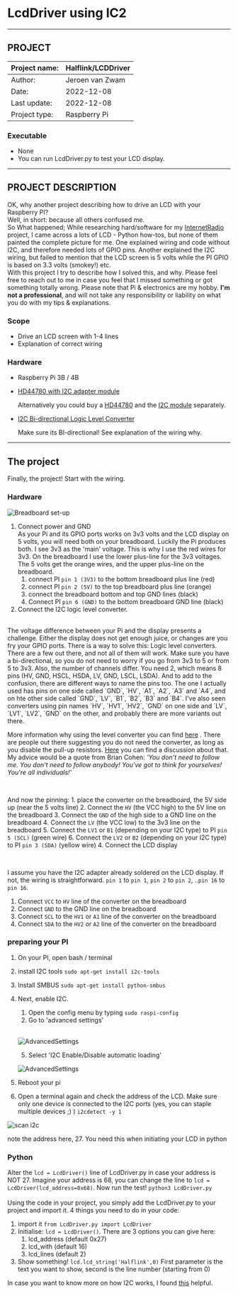 # LcdDriver using IC2 #
***
## PROJECT ##
| Project name: | Halflink/LCDDriver |
|---------------|--------------------|
| Author:       | Jeroen van Zwam    |
| Date:         | 2022-12-08         |
| Last update:  | 2022-12-08         |
| Project type: | Raspberry Pi       | 


### Executable ###
* None
* You can run LcdDriver.py to test your LCD display. 

***

## PROJECT DESCRIPTION ##

OK, why another project describing how to drive an LCD with your Raspberry PI?<br>
Well, in short: because all others confused me.<br>
So What happened; While researching hard/software for my [InternetRadio](https://github.com/Halflink/InternetRadio) project, 
I came across a lots of LCD - Python how-tos, but none of them painted the complete picture for me. One explained wiring and code without I2C, and therefore needed lots of GPIO pins. Another explained the I2C wiring, but failed to mention that the LCD screen is 5 volts while the PI GPIO is based on 3.3 volts (smokey!) etc.<br>
With this project I try to describe how I solved this, and why. Please feel free to reach out to me in case you feel that I missed something or got something totally wrong. 
Please note that Pi & electronics are my hobby. **I'm not a professional**, and will not take any responsibility or liability on what you do with my tips & explanations. 

### Scope ###
* Drive an LCD screen with 1-4 lines
* Explanation of correct wiring

### Hardware ###
* Raspberry Pi 3B / 4B
* [HD44780 with I2C adapter module](https://www.benselectronics.nl/16-x-2-hd44780-lcd-gemonteerde-i2c-adaptor-module.html)
   <br>

   Alternatively you could buy a [HD44780](https://www.benselectronics.nl/16-x-2-hd44780-lcd-display.html) and the [I2C module](https://www.benselectronics.nl/i2c-module-1602-2004-lcd.html) separately.

* [I2C Bi-directional Logic Level Converter](https://elektronicavoorjou.nl/product/4-channel-i2c-logic-level-converter/)
   <br>

   Make sure its BI-directional! See explanation of the wiring why. 

***

## The project ##
Finally, the project! Start with the wiring. 

### Hardware ###

![Breadboard set-up](/docs/lcddriver_bb.png)

1. Connect power and GND
    <br>
    As your Pi and its GPIO ports works on 3v3 volts and the LCD display on 5 volts, you will need both on your breadboard. 
Luckily the Pi produces both. I see 3v3 as the 'main' voltage. This is why I use the red wires for 3v3. 
On the breadboard I use the lower plus-line for the 3v3 voltages. 
The 5 volts get the orange wires, and the upper plus-line on the breadboard.    
   1. connect PI `pin 1 (3V3)` to the bottom breadboard plus line (red)
   2. connect PI `pin 2 (5V)` to the top breadboard plus line (orange)
   3. connect the breadboard bottom and top GND lines (black)
   4. Connect PI `pin 6 (GND)` to the bottom breadboard GND line (black)
2. Connect the I2C logic level converter.
<br>
The voltage difference between your Pi and the display presents a challenge. Either the display does not get enough juice, or changes are you fry your GPIO ports.
There is a way to solve this: Logic level converters. There are a few out there, and not all of them will work. Make sure you have a bi-directional, so you do not need to worry if you go from 3v3 to 5 or from 5 to 3v3.
Also, the number of channels differ. You need 2, which means 8 pins (HV, GND, HSCL, HSDA, LV, GND, LSCL, LSDA). And to add to the confusion, there are different ways to name the pins too.
The one I actually used has pins on one side called `GND`, `HV`, `A1`, `A2`, `A3` and `A4`, and on hte other side called `GND`, `LV`, `B1`, `B2`, `B3` and `B4`. 
I've also seen converters using pin names  `HV`, `HV1`, `HV2`, `GND` on one side and `LV`, `LV1`, `LV2`, `GND` on the other, and probably there are more variants out there.

<br>

More information why using the level converter you can find [here](https://littlebirdelectronics.com.au/guides/196/using-a-logic-level-shifter-with-raspberry-pi) .
There are people out there suggesting you do not need the converter, as long as you disable the pull-up resistors. [Here](https://community.element14.com/products/raspberry-pi/f/forum/19334/is-level-shifting-really-needed-for-i2c) you can find a discussion about that.
My advice would be a quote from Brian Cohen: *'You don't need to follow me. You don't need to follow anybody! You've got to think for yourselves! You're all individuals!'*

<br>

And now the pinning:
    1. place the converter on the breadboard, the 5V side up (near the 5 volts line)
    2. Connect the `HV` (the VCC high) to the 5V line on the breadboard
    3. Connect the `GND` of the high side to a GND line on the breadboard
    4. Connect the `LV` (the VCC low) to the 3v3 line on the breadboard
    5. Connect the `LV1` or `B1` (depending on your I2C type) to PI `pin 5 (SCL)` (green wire)
    6. Connect the `LV2` or `B2` (depending on your I2C type) to PI `pin 3 (SDA)` (yellow wire)
4. Connect the LCD display 

<br>   

I assume you have the I2C adapter already soldered on the LCD display. If not, the wiring is straightforward. `pin 1` to `pin 1`, `pin 2` to `pin 2`, ..`pin 16` to `pin 16`.
   1. Connect `VCC` to `HV` line of the converter on the breadboard
   2. Connect `GND` to the GND line on the breadboard
   3. Connect `SCL` to the `HV1` or `A1` line of the converter on the breadboard
   4. Connect `SDA` to the `HV2` or `A2` line of the converter on the breadboard

### preparing your PI ###
1. On your PI, open bash / terminal
2. install I2C tools `sudo apt-get install i2c-tools`
3. Install SMBUS `sudo apt-get install python-smbus`
4. Next, enable I2C. 
   1. Open the config menu by typing `sudo raspi-config`
   2. Go to 'advanced settings'

   <br>

   ![AdvancedSettings](/docs/raspi-config_1.png)
   
   5. Select 'I2C Enable/Disable automatic loading'
   
   ![AdvancedSettings](/docs/raspi-config_2.png)

5. Reboot your pi
6. Open a terminal again and check the address of the LCD. Make sure only one device is connected to the I2C ports (yes, you can staple multiple devices ;) ) `i2cdetect -y 1`

![scan i2c](/docs/i2c_device_scan.png)

note the address here, 27. You need this when initiating your LCD in python

### Python ###
 
Alter the `lcd = LcdDriver()` line of LcdDriver.py in case your address is NOT 27. Imagine your address is 68, you can change the line to `lcd = LcdDriver(lcd_address=0x68)`.
Now run the test! `python3 LcdDriver.py`
<br>
<br>
Using the code in your project, you simply add the LcdDriver.py to your project and import it. 4 things you need to do in your code:
1. import it `from LcdDriver.py import LcdDriver`
2. Initialise: `lcd = LcdDriver()`. There are 3 options you can give here:
   1. lcd_address (default 0x27)
   2. lcd_with (default 16)
   3. lcd_lines (default 2)
3. Show something! `lcd.lcd_string('Halflink',0)` First parameter is the text you want to show, second is the line number (starting from 0)

In case you want to know more on how I2C works, I found [this](https://www.circuitbasics.com/basics-of-the-i2c-communication-protocol/) helpful.




















